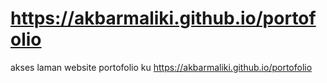 # https://akbarmaliki.github.io/portofolio
 
 akses laman website portofolio ku https://akbarmaliki.github.io/portofolio
 
 
